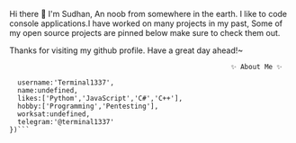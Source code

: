 Hi there 👋
I'm Sudhan, An noob from somewhere in the earth. I like to code console applications.I have worked on many projects in my past, Some of my open source projects are pinned below make sure to check them out. 

Thanks for visiting my github profile. Have a great day ahead!~


                                                           ✨ About Me ✨



```self.readme = new GitHubAboutMe({
  username:'Terminal1337',
  name:undefined,
  likes:['Pythom','JavaScript','C#','C++'],
  hobby:['Programming','Pentesting'],
  worksat:undefined,
  telegram:'@terminal1337'
})```
